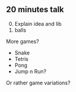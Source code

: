 20 minutes talk
---------------
0. Explain idea and lib
1. balls

More games?
* Snake
* Tetris
* Pong
* Jump n Run?

Or rather game variations?
